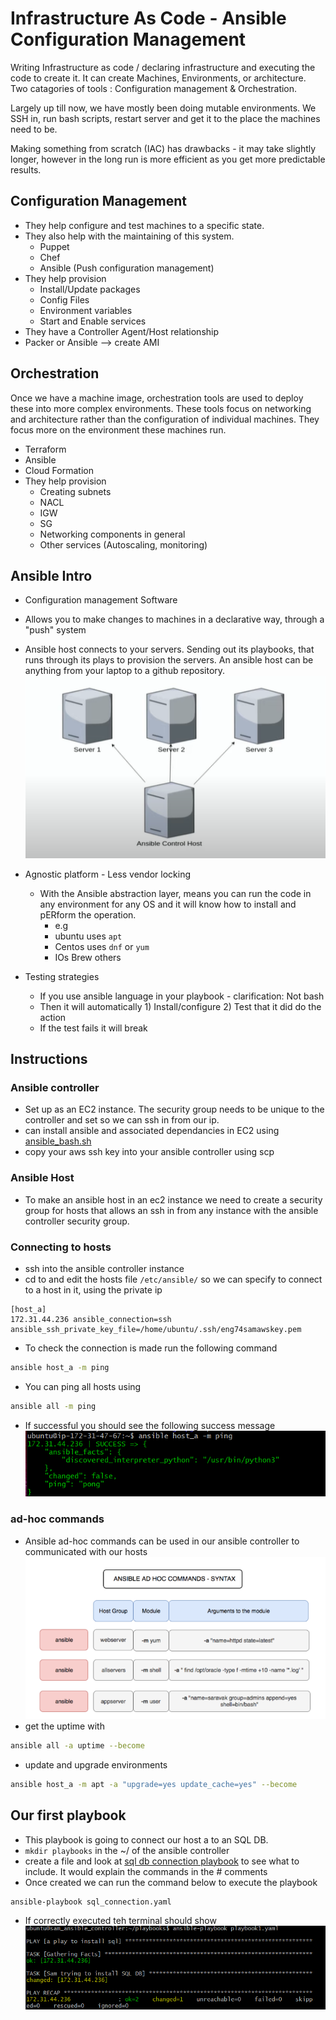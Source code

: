 # Infrastructure As Code - Ansible Configuration Management

Writing Infrastructure as code / declaring infrastructure and executing the code to create it. It can create Machines, Environments, or architecture.
Two catagories of tools : Configuration management & Orchestration.

Largely up till now, we have mostly been doing mutable environments. We SSH in, run bash scripts, restart server and get it to the place the machines need to be.

Making something from scratch (IAC) has drawbacks - it may take slightly longer, however in the long run is more efficient as you get more predictable results.

## Configuration Management
- They help configure and test machines to a specific state.
- They also help with the maintaining of this system.
    + Puppet
    + Chef
    + Ansible (Push configuration management)
- They help provision
    + Install/Update packages
    + Config Files
    + Environment variables
    + Start and Enable services
- They have a Controller Agent/Host relationship
- Packer or Ansible --> create AMI

## Orchestration 
Once we have a machine image, orchestration tools are used to deploy these into more complex environments. These tools focus on networking and architecture rather than the configuration of individual machines. They focus more on the environment these machines run.
  - Terraform
  - Ansible
  - Cloud Formation
- They help provision
    - Creating subnets
    - NACL
    - IGW
    - SG
    - Networking components in general
    - Other services (Autoscaling, monitoring)

## Ansible Intro
- Configuration management Software
- Allows you to make changes to machines in a declarative way, through a "push" system
- Ansible host connects to your servers. Sending out its playbooks, that runs through its plays to provision the servers. An ansible host can be anything from your laptop to a github repository.
![](img/Ansibletoserver.png)

- Agnostic platform - Less vendor locking
    - With the Ansible abstraction layer, means you can run the code in any environment for any OS and it will know how to install and pERform the operation.
        - e.g 
        - ubuntu uses `apt`
        - Centos uses `dnf` or `yum`
        - IOs Brew others
- Testing strategies
    - If you use ansible language in your playbook - clarification: Not bash
    - Then it will automatically 1) Install/configure 2) Test that it did do the action
    - If the test fails it will break

## Instructions
### Ansible controller
- Set up as an EC2 instance. The security group needs to be unique to the controller and set so we can ssh in from our ip.
- can install ansible and associated dependancies in EC2 using [ansible_bash.sh](https://github.com/samturton2/IAC-Ansible/blob/main/ansible_bash.sh)
- copy your aws ssh key into your ansible controller using scp

### Ansible Host
- To make an ansible host in an ec2 instance we need to create a security group for hosts that allows an ssh in from any instance with the ansible controller security group.

### Connecting to hosts
- ssh into the ansible controller instance
- cd to and edit the hosts file `/etc/ansible/` so we can specify to connect to a host in it, using the private ip
```
[host_a]
172.31.44.236 ansible_connection=ssh ansible_ssh_private_key_file=/home/ubuntu/.ssh/eng74samawskey.pem
```

- To check the connection is made run the following command
```bash
ansible host_a -m ping
```
- You can ping all hosts using
```bash
ansible all -m ping
```
- If successful you should see the following success message
![](img/Pong.png)

### ad-hoc commands
- Ansible ad-hoc commands can be used in our ansible controller to communicated with our hosts
![](img/adhocsyntax.png)
- get the uptime with
```bash
ansible all -a uptime --become
```
- update and upgrade environments
```bash
ansible host_a -m apt -a "upgrade=yes update_cache=yes" --become
```

## Our first playbook
- This playbook is going to connect our host a to an SQL DB.
- `mkdir playbooks` in the ~/ of the ansible controller
- create a file and look at [sql db connection playbook]() to see what to include. It would explain the commands in the # comments
- Once created we can run the command below to execute the playbook
```bash
ansible-playbook sql_connection.yaml
```
- If correctly executed teh terminal should show
![](img/sqlplaybookran.png)
